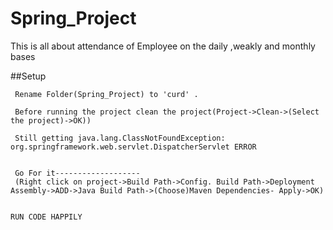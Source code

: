 # Spring_Project
This is all about attendance of Employee on the daily ,weakly and  monthly bases 

##Setup

     Rename Folder(Spring_Project) to 'curd' . 
     
     Before running the project clean the project(Project->Clean->(Select the project)->OK))
     
     Still getting java.lang.ClassNotFoundException: org.springframework.web.servlet.DispatcherServlet ERROR
     
     
     Go For it-------------------
     (Right click on project->Build Path->Config. Build Path->Deployment Assembly->ADD->Java Build Path->(Choose)Maven Dependencies- Apply->OK)


    RUN CODE HAPPILY
